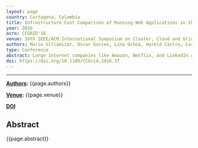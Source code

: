 ```yaml
---
layout: page
country: Cartagena, Colombia
title: Infrastructure Cost Comparison of Running Web Applications in the Cloud Using AWS Lambda and Monolithic and Microservice Architectures
year: 2016
acro: CCGRID'16
venue: 16th IEEE/ACM International Symposium on Cluster, Cloud and Grid Computing (CCGrid)
authors: Mario Villamizar, Oscar Garces, Lina Ochoa, Harold Castro, Lorena Salamanca, Mauricio Verano, Rubby Casallas, Santiago Gil, Carlos Valencia, Angee Zambrano, and Mery Lang.
type: Conference
abstract: Large Internet companies like Amazon, Netflix, and LinkedIn are using the microservice architecture pattern to deploy large applications in the cloud as a set of small services that can be developed, tested, deployed, scaled, operated and upgraded independently. However, aside from gaining agility, independent development, and scalability, infrastructure costs are a major concern for companies adopting this pattern. This paper presents a cost comparison of a web application developed and deployed using the same scalable scenarios with three different approaches 1) a monolithic architecture, 2) a microservice architecture operated by the cloud customer, and 3) a microservice architecture operated by the cloud provider. Test results show that microservices can help reduce infrastructure costs in comparison to standard monolithic architectures. Moreover, the use of services specifically designed to deploy and scale microservices reduces infrastructure costs by 70% or more. Lastly, we also describe the challenges we faced while implementing and deploying microservice applications.
doi: https://doi.org/10.1109/CCGrid.2016.37
---
```


---

**[Authors](#):** {{page.authors}}

**[Venue](#):** {{page.venue}}

**[DOI]({{page.doi}})** 

## Abstract
{{page.abstract}}